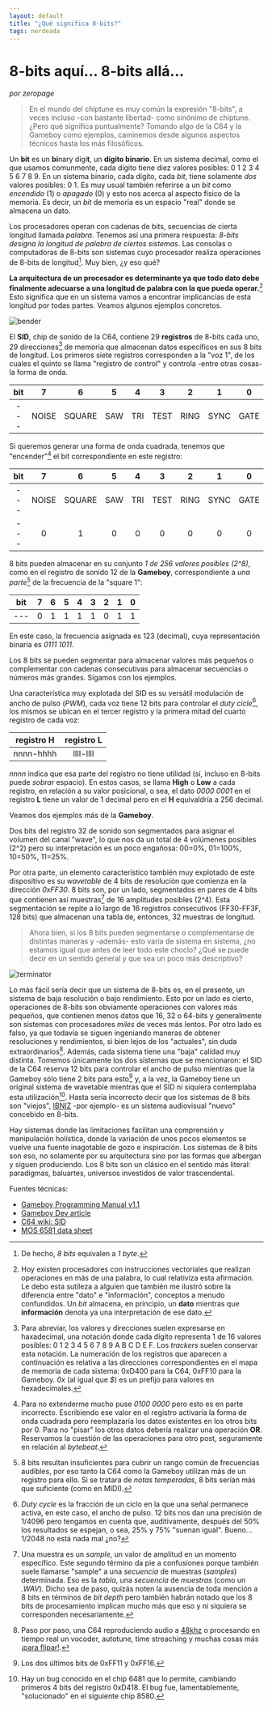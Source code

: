 ```yaml
---
layout: default
title: "¿Qué significa 8-bits?"
tags: nerdeada
---
```


# 8-bits aquí... 8-bits allá...
*por zeropage*

>En el mundo del chiptune es muy común la expresión "8-bits", a veces incluso -con bastante libertad- como sinónimo de chiptune. ¿Pero qué significa puntualmente? Tomando algo de la C64 y la Gameboy como ejemplos, caminemos desde algunos aspectos técnicos hasta los más filosóficos.

Un **bit** es un **bi**nary digi**t**, un **dígito binario**. En un sistema decimal, como el que usamos comunmente, cada dígito tiene diez valores posibles: 0 1 2 3 4 5 6 7 8 9. En un sistema binario, cada dígito, cada *bit*, tiene solamente *dos* valores posibles: 0 1. Es muy usual también referirse a un *bit* como *encendido* (1) o *apagado* (0) y esto nos acerca al aspecto físico de la memoria. Es decir, un *bit* de memoria es un espacio "real" donde se almacena un dato. 

Los procesadores operan con cadenas de bits, secuencias de cierta longitud llamada *palabra*. Tenemos así una primera respuesta: *8-bits designa la longitud de palabra de ciertos sistemas*. Las consolas o computadoras de 8-bits son sistemas cuyo procesador realiza operaciones de 8-bits de longitud[^1]. Muy bien, ¿y eso qué?

**La arquitectura de un procesador es determinante ya que todo dato debe finalmente adecuarse a una longitud de palabra con la que pueda operar.**[^2] Esto significa que en un sistema vamos a encontrar implicancias de esta longitud por todas partes. Veamos algunos ejemplos concretos.

![bender](http://www.ausretrogamer.com/wp-content/uploads/2014/08/Bender_6502_title.png)

El **SID**, chip de sonido de la C64, contiene 29 **registros** de 8-bits cada uno, 29 direcciones[^3] de memoria que almacenan datos específicos en sus 8 bits de longitud. Los primeros siete registros corresponden a la "voz 1", de los cuales el quinto se llama "registro de control" y controla -entre otras cosas- la forma de onda.

bit|7|6|5|4|3|2|1|0
:---:|:---:|:---:|:---:|:---:|:---:|:---:|:---:|:---:
---|NOISE|SQUARE|SAW|TRI|TEST|RING|SYNC|GATE

Si queremos generar una forma de onda cuadrada, tenemos que "encender"[^4] el bit correspondiente en este registro:

bit|7|6|5|4|3|2|1|0
:---:|:---:|:---:|:---:|:---:|:---:|:---:|:---:|:---:
---|NOISE|SQUARE|SAW|TRI|TEST|RING|SYNC|GATE
---|0|1|0|0|0|0|0|0

8 bits pueden almacenar en su conjunto *1 de 256 valores posibles (2^8)*, como en el registro de sonido 12 de la **Gameboy**, correspondiente a *una parte*[^5] de la frecuencia de la "square 1":

bit|7|6|5|4|3|2|1|0
:---:|:---:|:---:|:---:|:---:|:---:|:---:|:---:|:---:
---|0|1|1|1|1|0|1|1

En este caso, la frecuencia asignada es 123 (decimal), cuya representación binaria es *0111 1011*.

Los 8 bits se pueden segmentar para almacenar valores más pequeños o complementar con cadenas consecutivas para almacenar secuencias o números más grandes. Sigamos con los ejemplos.

Una característica muy explotada del SID es su versátil modulación de ancho de pulso (*PWM*), cada voz tiene 12 bits para controlar el *duty cicle*[^6], los mismos se ubican en el tercer registro y la primera mitad del cuarto registro de cada voz:
 
registro H|registro L
:---:|:---:
nnnn-hhhh | llll-llll


*nnnn* indica que esa parte del registro no tiene utilidad (sí, incluso en 8-bits puede *sobrar* espacio). En estos casos, se llama **High** o **Low** a cada registro, en relación a su valor posicional, o sea, el dato *0000 0001* en el registro **L** tiene un valor de 1 decimal pero en el **H** equivaldría a 256 decimal.

Veamos dos ejemplos más de la **Gameboy**. 

Dos bits del registro 32 de sonido son segmentados para asignar el volumen del canal "wave", lo que nos da un total de 4 volúmenes posibles (2^2) pero su interpretación es un poco engañosa: 00=0%, 01=100%, 10=50%, 11=25%. 

Por otra parte, un elemento característico también muy explotado de este dispositivo es su *wavetable* de 4 bits de resolución que comienza en la dirección *0xFF30*. 8 bits son, por un lado, segmentados en pares de 4 bits que contienen así muestras[^7] de 16 amplitudes posibles (2^4). Esta segmentación se repite a lo largo de 16 registros consecutivos (FF30-FF3F, 128 bits) que almacenan una tabla de, entonces, 32 muestras de longitud.

>Ahora bien, si los 8 bits pueden segmentarse o complementarse de distintas maneras y -además- esto varía de sistema en sistema, ¿no estamos igual que antes de leer todo este choclo? ¿Qué se puede decir en un sentido general y que sea un poco más descriptivo?

![terminator](https://www.pagetable.com/docs/terminator/01-23-27.jpg)

Lo más fácil sería decir que un sistema de 8-bits es, en el presente, un sistema de baja resolución o bajo rendimiento. Esto por un lado es cierto, operaciones de 8-bits son obviamente operaciones con valores más pequeños, que contienen menos datos que 16, 32 o 64-bits y generalmente son sistemas con procesadores *miles* de veces más lentos. Por otro lado es falso, ya que todavía se siguen ingeniando maneras de obtener resoluciones y rendimientos, si bien lejos de los "actuales", sin duda extraordinarios[^8]. Además, cada sistema tiene una "baja" calidad muy distinta. Tomemos únicamente los dos sistemas que se mencionaron: el SID de la C64 reserva 12 bits para controlar el ancho de pulso mientras que la Gameboy sólo tiene 2 bits para esto[^9] y, a la vez, la Gameboy tiene un original sistema de wavetable mientras que el SID ni siquiera contemplaba esta utilización[^10]. Hasta sería incorrecto decir que los sistemas de 8 bits son "viejos", [IBNIZ](http://pelulamu.net/ibniz/) -por ejemplo- es un sistema audiovisual "nuevo" concebido en 8-bits.

Hay sistemas donde las limitaciones facilitan una comprensión y manipulación holística, donde la variación de unos pocos elementos se vuelve una fuente inagotable de gozo e inspiración. Los sistemas de 8 bits son eso, no solamente por su arquitectura sino por las formas que albergan y siguen produciendo. Los 8 bits son un clásico en el sentido más literal: paradigmas, baluartes, universos investidos de valor trascendental.

Fuentes técnicas:
- [Gameboy Programming Manual v1.1](https://ia801906.us.archive.org/19/items/GameBoyProgManVer1.1/GameBoyProgManVer1.1.pdf)
- [Gameboy Dev article](https://gbdev.gg8.se/wiki/articles/Gameboy_sound_hardware)
- [C64 wiki: SID](https://www.c64-wiki.com/wiki/SID)
- [MOS 6581 data sheet](http://www.6502.org/documents/datasheets/mos/mos_6581_sid.pdf)

[^1]: De hecho, *8 bits* equivalen a *1 byte*.
[^2]: Hoy existen procesadores con instrucciones vectoriales que realizan operaciones en más de una palabra, lo cual relativiza esta afirmación. Le debo esta sutileza a alguien que también me ilustró sobre la diferencia entre "dato" e "información", conceptos a menudo confundidos. Un *bit* almacena, en principio, un **dato** mientras que **información** denota ya una interpretación de ese dato.
[^3]: Para abreviar, los valores y direcciones suelen expresarse en haxadecimal, una notación donde cada dígito representa 1 de 16 valores posibles: 0 1 2 3 4 5 6 7 8 9 A B C D E F. Los *trackers* suelen conservar esta notación. La numeración de los registros que aparecen a continuación es relativa a las direcciones correspondientes en el mapa de memoria de cada sistema: 0xD400 para la C64, 0xFF10 para la Gameboy. *0x* (al igual que *$*) es un prefijo para valores en hexadecimales.
[^4]: Para no extenderme mucho puse *0100 0000* pero esto es en parte incorrecto. Escribiendo ese valor en el registro activaría la forma de onda cuadrada pero reemplazaría los datos existentes en los otros bits por 0. Para no "pisar" los otros datos debería realizar una operación **OR**. Reservamos la cuestión de las operaciones para otro post, seguramente en relación al *bytebeat*.
[^5]: 8 bits resultan insuficientes para cubrir un rango común de frecuencias audibles, por eso tanto la C64 como la Gameboy utilizan más de un registro para ello. Si se tratara de *notas temperadas*, 8 bits serían más que suficiente (como en MIDI).
[^6]: *Duty cycle* es la fracción de un ciclo en la que una señal permanece activa, en este caso, el ancho de pulso. 12 bits nos dan una precisión de 1/4096 pero tengamos en cuenta que, auditivamente, después del 50% los resultados se espejan, o sea, 25% y 75% "suenan igual". Bueno... 1/2048 no está nada mal ¿no?
[^7]: Una muestra es un *sample*, un valor de amplitud en un momento específico. Este segundo término da pie a confusiones porque también suele llamarse "sample" a una *secuencia* de muestras (*samples*) determinada. Eso es la *tabla*, una *secuencia* de *muestras* (como un *.WAV*). Dicho sea de paso, quizás noten la ausencia de toda mención a 8 bits en términos de *bit depth* pero también habrán notado que los 8 bits de procesamiento implican mucho más que eso y ni siquiera se corresponden necesariamente.
[^8]: Paso por paso, una C64 reproduciendo audio a [48khz](http://brokenbytes.blogspot.com/2018/03/a-48khz-digital-music-player-for.html) o procesando en tiempo real un vocoder, autotune, time streaching y muchas cosas más [¡para flipar!](https://livet.se/mahoney/).
[^9]: Los dos últimos bits de 0xFF11 y 0xFF16.
[^10]: Hay un bug conocido en el chip 6481 que lo permite, cambiando primeros 4 bits del registro 0xD418. El bug fue, lamentablemente, "solucionado" en el siguiente chip 8580. 

